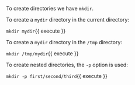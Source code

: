 To create directories we have `mkdir`.

To create a `mydir` directory in the current directory:

`mkdir mydir`{{ execute }}

To create a `mydir` directory in the `/tmp` directory:

`mkdir /tmp/mydir`{{ execute }}

To create nested directories, the `-p` option is used:

`mkdir -p first/second/third`{{ execute }}

